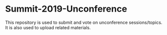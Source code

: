 # Summit-2019-Unconference
This repository is used to submit and vote on unconference sessions/topics. It is also used to upload related materials.
